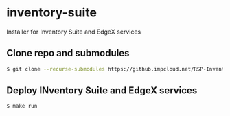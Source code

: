 # inventory-suite

Installer for Inventory Suite and EdgeX services 

## Clone repo and submodules

```bash
$ git clone --recurse-submodules https://github.impcloud.net/RSP-Inventory-Suite/inventory-suite.git
```

## Deploy INventory Suite and EdgeX services

```bash
$ make run
```